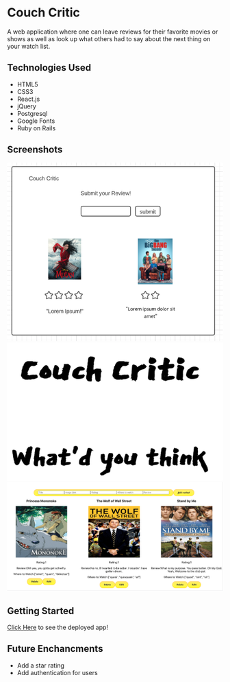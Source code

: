 # Couch Critic
A web application where one can leave reviews for their favorite movies or shows as well as look up what others had to say about the next thing on your watch list.

## Technologies Used
- HTML5
- CSS3
- React.js
- jQuery
- Postgresql
- Google Fonts
- Ruby on Rails

## Screenshots
<img src= 'public/wireframe.png'>
<img src= 'public/couchcritic1.png'>
<img src= 'public/couchcritic2.png'>

## Getting Started
[Click Here]() to see the deployed app!

## Future Enchancments
- Add a star rating
- Add authentication for users 
